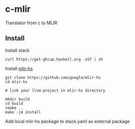 # c-mlir

Translator from c to MLIR

## Install

Install stack

```shell
curl https://get-ghcup.haskell.org -sSf | sh
```

Install [mlir-hs](https://github.com/google/mlir-hs)

```shell
git clone https://github.com/google/mlir-hs
cd mlir-hs

# link your llvm-project in mlir-hs directory

mkdir build
cd build
cmake ..
make -j4 install
```

Add local mlir-hs package to stack.yaml as external package